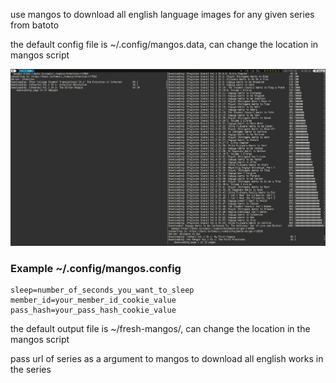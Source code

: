 use mangos to download all english language images for any given series from batoto

the default config file is ~/.config/mangos.data, can change the location in mangos script

![MANGO](http://github.com/jarano93/green-grocer/blob/master/mangos.png)

### Example ~/.config/mangos.config
```config
sleep=number_of_seconds_you_want_to_sleep
member_id=your_member_id_cookie_value
pass_hash=your_pass_hash_cookie_value
```
the default output file is ~/fresh-mangos/, can change the location in the mangos script

pass url of series as a argument to mangos to download all english works in the series

